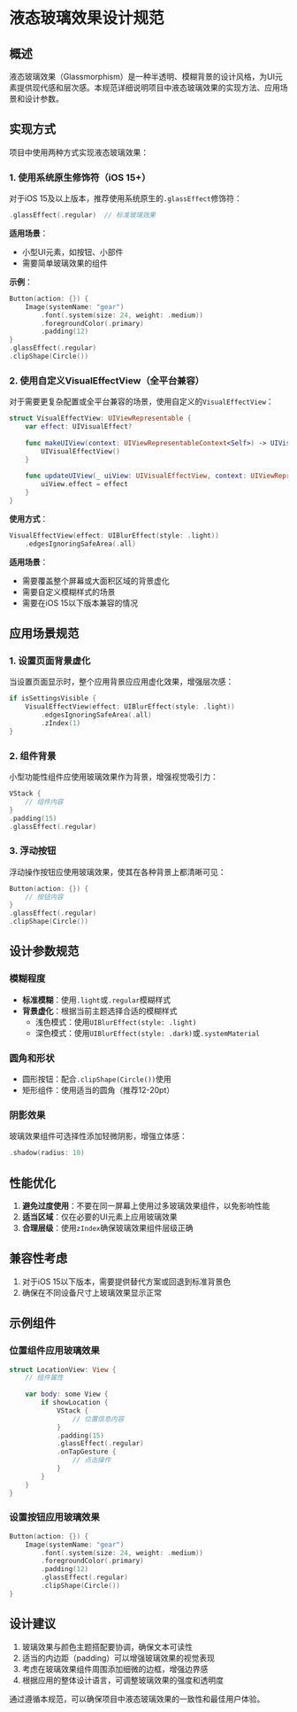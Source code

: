 # 液态玻璃效果设计规范

## 概述

液态玻璃效果（Glassmorphism）是一种半透明、模糊背景的设计风格，为UI元素提供现代感和层次感。本规范详细说明项目中液态玻璃效果的实现方法、应用场景和设计参数。

## 实现方式

项目中使用两种方式实现液态玻璃效果：

### 1. 使用系统原生修饰符（iOS 15+）

对于iOS 15及以上版本，推荐使用系统原生的`.glassEffect`修饰符：

```swift
.glassEffect(.regular)  // 标准玻璃效果
```

**适用场景**：
- 小型UI元素，如按钮、小部件
- 需要简单玻璃效果的组件

**示例**：
```swift
Button(action: {}) {
    Image(systemName: "gear")
        .font(.system(size: 24, weight: .medium))
        .foregroundColor(.primary)
        .padding(12)
}
.glassEffect(.regular)
.clipShape(Circle())
```

### 2. 使用自定义VisualEffectView（全平台兼容）

对于需要更复杂配置或全平台兼容的场景，使用自定义的`VisualEffectView`：

```swift
struct VisualEffectView: UIViewRepresentable {
    var effect: UIVisualEffect?
    
    func makeUIView(context: UIViewRepresentableContext<Self>) -> UIVisualEffectView {
        UIVisualEffectView()
    }
    
    func updateUIView(_ uiView: UIVisualEffectView, context: UIViewRepresentableContext<Self>) {
        uiView.effect = effect
    }
}
```

**使用方式**：
```swift
VisualEffectView(effect: UIBlurEffect(style: .light))
    .edgesIgnoringSafeArea(.all)
```

**适用场景**：
- 需要覆盖整个屏幕或大面积区域的背景虚化
- 需要自定义模糊样式的场景
- 需要在iOS 15以下版本兼容的情况

## 应用场景规范

### 1. 设置页面背景虚化

当设置页面显示时，整个应用背景应应用虚化效果，增强层次感：

```swift
if isSettingsVisible {
    VisualEffectView(effect: UIBlurEffect(style: .light))
        .edgesIgnoringSafeArea(.all)
        .zIndex(1)
}
```

### 2. 组件背景

小型功能性组件应使用玻璃效果作为背景，增强视觉吸引力：

```swift
VStack {
    // 组件内容
}
.padding(15)
.glassEffect(.regular)
```

### 3. 浮动按钮

浮动操作按钮应使用玻璃效果，使其在各种背景上都清晰可见：

```swift
Button(action: {}) {
    // 按钮内容
}
.glassEffect(.regular)
.clipShape(Circle())
```

## 设计参数规范

### 模糊程度

- **标准模糊**：使用`.light`或`.regular`模糊样式
- **背景虚化**：根据当前主题选择合适的模糊样式
  - 浅色模式：使用`UIBlurEffect(style: .light)`
  - 深色模式：使用`UIBlurEffect(style: .dark)`或`.systemMaterial`

### 圆角和形状

- 圆形按钮：配合`.clipShape(Circle())`使用
- 矩形组件：使用适当的圆角（推荐12-20pt）

### 阴影效果

玻璃效果组件可选择性添加轻微阴影，增强立体感：

```swift
.shadow(radius: 10)
```

## 性能优化

1. **避免过度使用**：不要在同一屏幕上使用过多玻璃效果组件，以免影响性能
2. **适当区域**：仅在必要的UI元素上应用玻璃效果
3. **合理层级**：使用`zIndex`确保玻璃效果组件层级正确

## 兼容性考虑

1. 对于iOS 15以下版本，需要提供替代方案或回退到标准背景色
2. 确保在不同设备尺寸上玻璃效果显示正常

## 示例组件

### 位置组件应用玻璃效果

```swift
struct LocationView: View {
    // 组件属性
    
    var body: some View {
        if showLocation {
            VStack {
                // 位置信息内容
            }
            .padding(15)
            .glassEffect(.regular)
            .onTapGesture {
                // 点击操作
            }
        }
    }
}
```

### 设置按钮应用玻璃效果

```swift
Button(action: {}) {
    Image(systemName: "gear")
        .font(.system(size: 24, weight: .medium))
        .foregroundColor(.primary)
        .padding(12)
        .glassEffect(.regular)
        .clipShape(Circle())
}
```

## 设计建议

1. 玻璃效果与颜色主题搭配要协调，确保文本可读性
2. 适当的内边距（padding）可以增强玻璃效果的视觉表现
3. 考虑在玻璃效果组件周围添加细微的边框，增强边界感
4. 根据应用的整体设计语言，可调整玻璃效果的强度和透明度

通过遵循本规范，可以确保项目中液态玻璃效果的一致性和最佳用户体验。